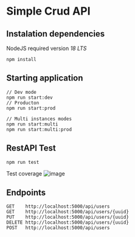 # Simple Crud API

## Instalation dependencies
NodeJS required version *18 LTS*
```
npm install
```

## Starting application
```
// Dev mode
npm run start:dev
// Producton
npm run start:prod

// Multi instances modes
npm run start:multi
npm run start:multi:prod
```
## RestAPI Test

```
npm run test
```

Test coverage
![image](https://user-images.githubusercontent.com/90814469/210254295-3b722d2f-974c-4747-a678-44d8c5f5e9a4.png)

## Endpoints

``` 
GET    http://localhost:5000/api/users 
GET    http://localhost:5000/api/users/{uuid}
PUT    http://localhost:5000/api/users/{uuid}
DELETE http://localhost:5000/api/users/{uuid}
POST   http://localhost:5000/api/users
```
